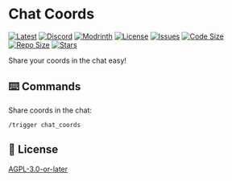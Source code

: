 # Chat Coords

[![Latest](https://img.shields.io/github/v/release/lullaby6/chat-coords-data-pack?color=blueviolet&logo=github)](https://github.com/lullaby6/chat-coords-data-pack/releases)
[![Discord](https://img.shields.io/discord/1327308441324097681?label=discord&color=blue&logo=discord)](https://discord.gg/5UdcDa5xNC)
[![Modrinth](https://img.shields.io/modrinth/dt/lullaby-chat-coords?label=modrinth&logo=modrinth)](https://modrinth.com/datapack/chat-coords)
[![License](https://img.shields.io/github/license/lullaby6/chat-coords-data-pack)](https://github.com/lullaby6/chat-coords-data-pack/blob/main/LICENSE)
[![Issues](https://img.shields.io/github/issues/lullaby6/chat-coords-data-pack?color=orange&logo=github)](https://github.com/lullaby6/chat-coords-data-pack/issues)
[![Code Size](https://img.shields.io/github/languages/code-size/lullaby6/chat-coords-data-pack?color=purple&logoColor=white)](https://github.com/lullaby6/chat-coords-data-pack)
[![Repo Size](https://img.shields.io/github/repo-size/lullaby6/chat-coords-data-pack?logo=dropbox&color=red)](https://github.com/lullaby6/chat-coords-data-pack)
[![Stars](https://img.shields.io/github/stars/lullaby6/chat-coords-data-pack?logo=github&color=yellow)](https://github.com/lullaby6/chat-coords-data-pack/stargazers)

Share your coords in the chat easy!

## ⌨️ Commands

Share coords in the chat:

```mcfunction
/trigger chat_coords
```

## 🪪 License

[AGPL-3.0-or-later](https://github.com/lullaby6/chat-coords-data-pack/blob/main/LICENSE)